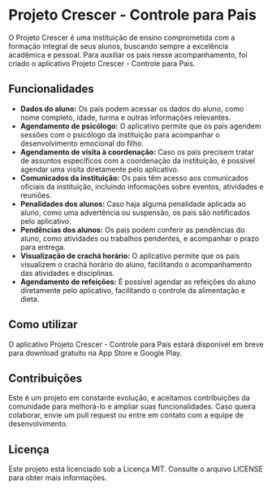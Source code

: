 <h1>Projeto Crescer - Controle para Pais</h1>
    <p>O Projeto Crescer é uma instituição de ensino comprometida com a formação integral de seus alunos, buscando sempre a excelência acadêmica e pessoal. Para auxiliar os pais nesse acompanhamento, foi criado o aplicativo Projeto Crescer - Controle para Pais.</p>
    <h2>Funcionalidades</h2>
    <ul>
      <li><strong>Dados do aluno:</strong> Os pais podem acessar os dados do aluno, como nome completo, idade, turma e outras informações relevantes.</li>
      <li><strong>Agendamento de psicólogo:</strong> O aplicativo permite que os pais agendem sessões com o psicólogo da instituição para acompanhar o desenvolvimento emocional do filho.</li>
      <li><strong>Agendamento de visita à coordenação:</strong> Caso os pais precisem tratar de assuntos específicos com a coordenação da instituição, é possível agendar uma visita diretamente pelo aplicativo.</li>
      <li><strong>Comunicados da instituição:</strong> Os pais têm acesso aos comunicados oficiais da instituição, incluindo informações sobre eventos, atividades e reuniões.</li>
      <li><strong>Penalidades dos alunos:</strong> Caso haja alguma penalidade aplicada ao aluno, como uma advertência ou suspensão, os pais são notificados pelo aplicativo.</li>
      <li><strong>Pendências dos alunos:</strong> Os pais podem conferir as pendências do aluno, como atividades ou trabalhos pendentes, e acompanhar o prazo para entrega.</li>
      <li><strong>Visualização de crachá horário:</strong> O aplicativo permite que os pais visualizem o crachá horário do aluno, facilitando o acompanhamento das atividades e disciplinas.</li>
      <li><strong>Agendamento de refeições:</strong> É possível agendar as refeições do aluno diretamente pelo aplicativo, facilitando o controle da alimentação e dieta.</li>
    </ul>
    <h2>Como utilizar</h2>
    <p>O aplicativo Projeto Crescer - Controle para Pais estará disponível em breve para download gratuito na App Store e Google Play.</p>
    <h2>Contribuições</h2>
    <p>Este é um projeto em constante evolução, e aceitamos contribuições da comunidade para melhorá-lo e ampliar suas funcionalidades. Caso queira colaborar, envie um pull request ou entre em contato com a equipe de desenvolvimento.</p>
    <h2>Licença</h2>
    <p>Este projeto está licenciado sob a Licença MIT. Consulte o arquivo LICENSE para obter mais informações.</p>
